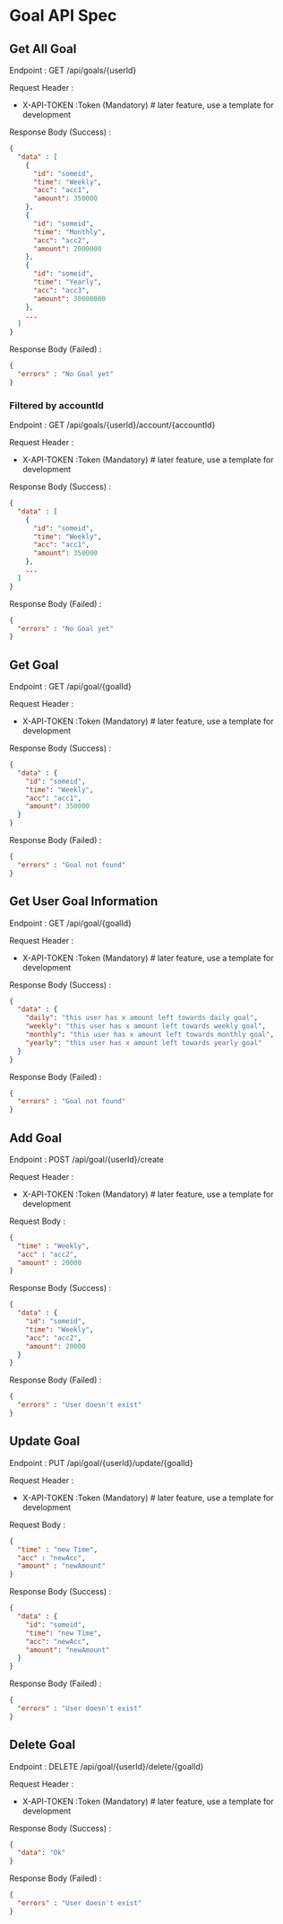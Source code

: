 # Goal API Spec

## Get All Goal

Endpoint : GET /api/goals/{userId}

Request Header :

- X-API-TOKEN :Token (Mandatory) # later feature, use a template for development

Response Body (Success) :

```json
{
  "data" : [
    {
      "id": "someid",
      "time": "Weekly",
      "acc": "acc1",
      "amount": 350000
    },
    {
      "id": "someid",
      "time": "Monthly",
      "acc": "acc2",
      "amount": 2000000
    },
    {
      "id": "someid",
      "time": "Yearly",
      "acc": "acc3",
      "amount": 30000000
    },
    ...
  ]
}
```

Response Body (Failed) :

```json
{
  "errors" : "No Goal yet"
}
```

### Filtered by accountId

Endpoint : GET /api/goals/{userId}/account/{accountId}

Request Header :

- X-API-TOKEN :Token (Mandatory) # later feature, use a template for development

Response Body (Success) :

```json
{
  "data" : [
    {
      "id": "someid",
      "time": "Weekly",
      "acc": "acc1",
      "amount": 350000
    },
    ...
  ]
}
```

Response Body (Failed) :

```json
{
  "errors" : "No Goal yet"
}
```

## Get Goal

Endpoint : GET /api/goal/{goalId}

Request Header :

- X-API-TOKEN :Token (Mandatory) # later feature, use a template for development

Response Body (Success) :

```json
{
  "data" : {
    "id": "someid",
    "time": "Weekly",
    "acc": "acc1",
    "amount": 350000
  }
}
```

Response Body (Failed) :

```json
{
  "errors" : "Goal not found"
}
```

## Get User Goal Information

Endpoint : GET /api/goal/{goalId}

Request Header :

- X-API-TOKEN :Token (Mandatory) # later feature, use a template for development

Response Body (Success) :

```json
{
  "data" : {
    "daily": "this user has x amount left towards daily goal",
    "weekly": "this user has x amount left towards weekly goal",
    "monthly": "this user has x amount left towards monthly goal",
    "yearly": "this user has x amount left towards yearly goal"
  }
}
```

Response Body (Failed) :

```json
{
  "errors" : "Goal not found"
}
```

## Add Goal

Endpoint : POST /api/goal/{userId}/create

Request Header :

- X-API-TOKEN :Token (Mandatory) # later feature, use a template for development

Request Body :

```json
{
  "time" : "Weekly",
  "acc" : "acc2",
  "amount" : 20000
}
```

Response Body (Success) :

```json
{
  "data" : {
    "id": "someid",
    "time": "Weekly",
    "acc": "acc2",
    "amount": 20000
  }
}
```

Response Body (Failed) :

```json
{
  "errors" : "User doesn't exist"
}
```

## Update Goal

Endpoint : PUT /api/goal/{userId}/update/{goalId}

Request Header :

- X-API-TOKEN :Token (Mandatory) # later feature, use a template for development

Request Body :

```json
{
  "time" : "new Time",
  "acc" : "newAcc",
  "amount" : "newAmount"
}
```

Response Body (Success) :

```json
{
  "data" : {
    "id": "someid",
    "time": "new Time",
    "acc": "newAcc",
    "amount": "newAmount"
  }
}
```

Response Body (Failed) :

```json
{
  "errors" : "User doesn't exist"
}
```

## Delete Goal

Endpoint : DELETE /api/goal/{userId}/delete/{goalId}

Request Header :

- X-API-TOKEN :Token (Mandatory) # later feature, use a template for development

Response Body (Success) :

```json
{
  "data": "Ok"
}
```

Response Body (Failed) :

```json
{
  "errors" : "User doesn't exist"
}
```